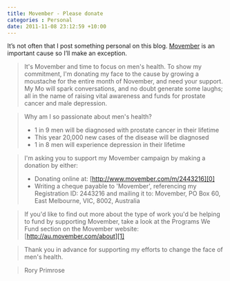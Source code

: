 ```yaml
---
title: Movember - Please donate
categories : Personal
date: 2011-11-08 23:12:59 +10:00
---
```


It’s not often that I post something personal on this blog. [Movember][0] is an important cause so I’ll make an exception.

> It's Movember and time to focus on men's health. To show my commitment, I'm donating my face to the cause by growing a moustache for the entire month of November, and need your support. My Mo will spark conversations, and no doubt generate some laughs; all in the name of raising vital awareness and funds for prostate cancer and male depression.

> Why am I so passionate about men's health?   
> * 1 in 9 men will be diagnosed with prostate cancer in their lifetime   
> * This year 20,000 new cases of the disease will be diagnosed   
> * 1 in 8 men will experience depression in their lifetime

> I'm asking you to support my Movember campaign by making a donation by either:   
> * Donating online at: [http://www.movember.com/m/2443216][0]  
> * Writing a cheque payable to 'Movember', referencing my Registration ID: 2443216 and mailing it to: Movember, PO Box 60, East Melbourne, VIC, 8002, Australia

> If you'd like to find out more about the type of work you'd be helping to fund by supporting Movember, take a look at the Programs We Fund section on the Movember website: [http://au.movember.com/about][1]

> Thank you in advance for supporting my efforts to change the face of men's health. 

> Rory Primrose

[0]: http://www.movember.com/m/2443216
[1]: http://au.movember.com/about

